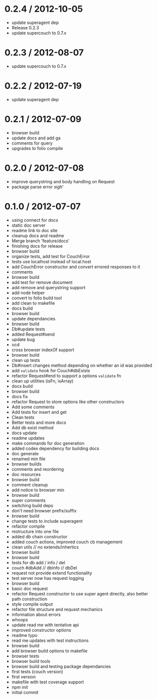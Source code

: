 
0.2.4 / 2012-10-05 
==================

  * update superagent dep
  * Release 0.2.3
  * update supercouch to 0.7.x

0.2.3 / 2012-08-07 
==================

  * update supercouch to 0.7.x

0.2.2 / 2012-07-19 
==================

  * update superagent dep

0.2.1 / 2012-07-09 
==================

  * browser build
  * update docs and add ga
  * comments for query
  * upgrades to folio compile

0.2.0 / 2012-07-08 
==================

  * improve querystring and body handling on Request
  * package parse error *sigh*'

0.1.0 / 2012-07-07 
==================

  * using connect for docs
  * static doc server
  * readme link to doc site
  * cleanup docs and readme
  * Merge branch 'feature/docs'
  * finishing docs for release
  * browser build
  * organize tests, add test for CouchError
  * tests use localhost instead of local.host
  * add CouchError constructor and convert errored responses to it
  * comments
  * browser build
  * add test for remove document
  * add remove and querystring support
  * add node helper
  * convert to folio build tool
  * add clean to makefile
  * docs build
  * browser build
  * update dependancies
  * browser build
  * Db#update tests
  * added Request#send
  * update bug
  * ocd
  * cross browser indexOf support
  * browser build
  * clean up tests
  * Db#insert changes method depending on whether an id was provided
  * add `validate` hook for Couch#dbExists
  * refactor Request#end to support a options `validate` fn
  * clean up utilities (isFn, isArray)
  * docs build
  * browser build
  * docs fix
  * refactor Request to store options like other constructors
  * Add some comments
  * Add tests for insert and get
  * Clean tests
  * Better tests and more docs
  * Add db exist method
  * docs update
  * readme updates
  * make commands for doc generation
  * added codex dependency for building docs
  * doc generate
  * renamed min file
  * browser builds
  * comments and reordering
  * doc resources
  * browser build
  * comment cleanup
  * add notice to browser min
  * browser build
  * super comments
  * switching build deps
  * don't need browser prefix/suffix
  * browser build
  * change tests to include superagent
  * refactor compile
  * restructure into one file
  * added db chain constructor
  * added couch actions, improved couch cb management
  * clean utils // no extends/inhertics
  * browser build
  * browser build
  * tests for db add / info / del
  * couch #dbAdd // dbInfo // dbDel
  * request not provide extend functionality
  * test server now has request logging
  * browser build
  * basic doc request
  * refactor Request constructor to use super agent directly, also better path construction
  * style compile output
  * refactor file structure and request mechanics
  * information about errors
  * whoops
  * update read me with tentative api
  * improved constructor options
  * readme typo
  * read me updates with test instructions
  * browser build
  * add browser build options to makefile
  * browser tests
  * browser build tools
  * browser build and testing package dependancies
  * first tests (couch version)
  * first version
  * makefile with test coverage support
  * npm init
  * initial commit
